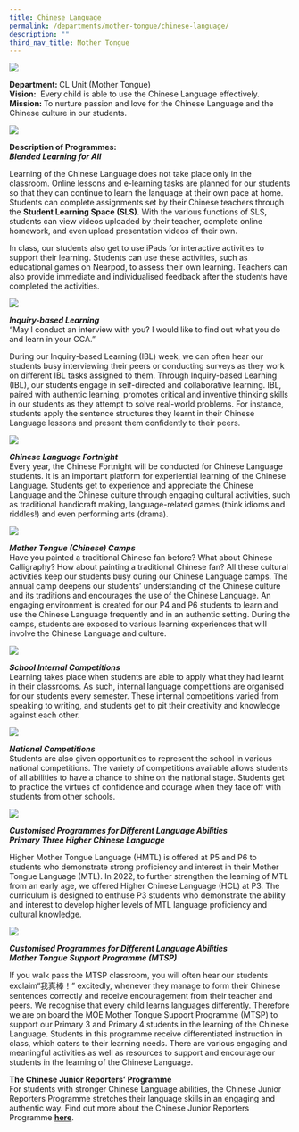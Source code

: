 ```yaml
---
title: Chinese Language
permalink: /departments/mother-tongue/chinese-language/
description: ""
third_nav_title: Mother Tongue
---
```

<img src="/images/CL-11-Oct2.png">
<p><strong>Department:&nbsp;</strong>CL Unit (Mother Tongue)<br><strong>Vision:</strong>&nbsp; Every child is able to use the Chinese Language effectively.<br><strong>Mission:&nbsp;</strong>To nurture passion and love for the Chinese Language and the Chinese culture in our students.</p>
<img src="/images/Picture-1.jpg">
<p><strong>Description of Programmes:<br /></strong><strong><em>Blended Learning for All</em></strong></p>
<p>Learning of the Chinese Language does not take place only in the classroom. Online lessons and e-learning tasks are planned for our students so that they can continue to learn the language at their own pace at home. Students can complete assignments set by their Chinese teachers through the&nbsp;<strong>Student Learning Space (SLS)</strong>. With the various functions of SLS, students can view videos uploaded by their teacher, complete online homework, and even upload presentation videos of their own.</p>
<p>In class, our students also get to use iPads for interactive activities to support their learning. Students can use these activities, such as educational games on Nearpod, to assess their own learning. Teachers can also provide immediate and individualised feedback after the students have completed the activities.</p>
<img src="/images/chinese1.png">
<p><strong><em>Inquiry-based Learning<br /></em></strong>&ldquo;May I conduct an interview with you? I would like to find out what you do and learn in your CCA.&rdquo;&nbsp;</p>
<p>During our Inquiry-based Learning (IBL) week, we can often hear our students busy interviewing their peers or conducting surveys as they work on different IBL tasks assigned to them. Through Inquiry-based Learning (IBL), our students engage in self-directed and collaborative learning. IBL, paired with authentic learning, promotes critical and inventive thinking skills in our students as they attempt to solve real-world problems. For instance, students apply the sentence structures they learnt in their Chinese Language lessons and present them confidently to their peers.</p>
<img src="/images/chinese2.png">
<p><strong><em>Chinese Language Fortnight<br /></em></strong>Every year, the Chinese Fortnight will be conducted for Chinese Language students. It is an important platform for experiential learning of the Chinese Language. Students get to experience and appreciate the Chinese Language and the Chinese culture through engaging cultural activities, such as traditional handicraft making, language-related games (think&nbsp;idioms and riddles!) and even performing arts (drama).</p>
<img src="/images/CL-Fortnight-2-2048x1536.jpg">
<p><strong><em>Mother Tongue (Chinese) Camps<br /></em></strong>Have you painted a traditional Chinese fan before? What about Chinese Calligraphy?&nbsp;How about painting a traditional Chinese fan? All these cultural activities keep our students busy during our Chinese Language camps. The annual camp deepens our students&rsquo; understanding of the Chinese culture and its traditions and encourages the use of the Chinese Language. An engaging environment is created for our P4 and P6 students to learn and use the Chinese Language frequently and in an authentic setting. During the camps, students are exposed to various learning experiences that will involve the Chinese Language and culture.</p>
<img src="/images/chinese3.png">
<p><strong><em>School Internal Competitions<br /></em></strong>Learning takes place when students are able to apply what they had learnt in their classrooms. As such, internal language competitions are organised for our students every semester. These internal competitions varied from speaking to writing, and students get to pit their creativity and knowledge against each other.</p>
<img src="/images/chinese4.png">
<p><strong><em>National Competitions<br /></em></strong>Students are also given opportunities to represent the school in various national competitions. The variety of competitions available allows students of all abilities to have a chance to shine on the national stage. Students get to practice the virtues of confidence and courage when they face off with students from other schools.</p>
<img src="/images/chinese5.png">
<p><strong><em>Customised Programmes for Different Language Abilities<br /></em></strong><strong><em>Primary Three Higher Chinese Language&nbsp;</em></strong></p>
<p>Higher Mother Tongue Language (HMTL) is offered at P5 and P6 to students who demonstrate strong proficiency and interest in their Mother Tongue Language (MTL). In 2022, to further strengthen the learning of MTL from an early age, we offered Higher Chinese Language (HCL) at P3.&nbsp;The curriculum is designed to enthuse P3 students who demonstrate the ability and interest to develop higher levels of MTL language proficiency and cultural knowledge.&nbsp;</p>
<img src="/images/chinese6.png">
<p><strong><em>Customised Programmes for Different Language Abilities<br /></em></strong><strong><em>Mother Tongue Support Programme (MTSP)</em></strong></p>
<p>If you walk pass the MTSP classroom, you will often hear our students exclaim&ldquo;我真棒！&rdquo; excitedly, whenever they manage to form their Chinese sentences correctly and receive encouragement from their teacher and peers. We recognise that every child learns languages differently. Therefore we are on board the MOE Mother Tongue Support Programme (MTSP) to support our Primary 3 and Primary 4 students in the learning of the Chinese Language. Students in this programme receive differentiated instruction in class, which caters to their learning needs. There are various engaging and meaningful activities as well as resources to support and encourage our students in the learning of the Chinese Language.</p>
<p><strong>The Chinese Junior Reporters&rsquo; Programme<br /></strong>For students with stronger Chinese Language abilities, the Chinese Junior Reporters Programme stretches their language skills in an engaging and authentic way. Find out more about the Chinese Junior Reporters Programme&nbsp;<a href="/our-distinctive-programmes/chinese-junior-reporters/"><strong>here</strong></a>.</p>